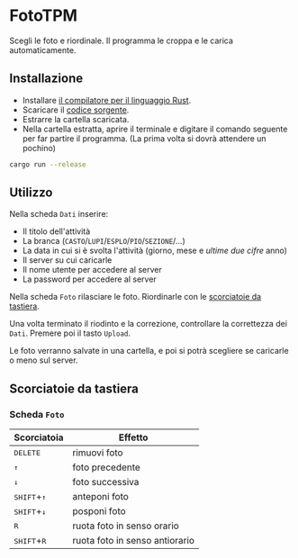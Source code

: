 # FotoTPM

Scegli le foto e riordinale. Il programma le croppa e le carica automaticamente.

## Installazione

- Installare [il compilatore per il linguaggio Rust](https://www.rust-lang.org/tools/install).
- Scaricare il [codice sorgente](https://github.com/MichaelObvious/foto_tpm/archive/refs/heads/master.zip).
- Estrarre la cartella scaricata.
- Nella cartella estratta, aprire il terminale e digitare il comando seguente per far partire il programma. (La prima volta si dovrà attendere un pochino)

```sh
cargo run --release
```

## Utilizzo

Nella scheda `Dati` inserire:

- Il titolo dell'attività
- La branca (`CASTO`/`LUPI`/`ESPLO`/`PIO`/`SEZIONE`/...)
- La data in cui si è svolta l'attività (giorno, mese e _ultime due cifre_ anno)
- Il server su cui caricarle
- Il nome utente per accedere al server
- La password per accedere al server

Nella scheda `Foto` rilasciare le foto. Riordinarle con le [scorciatoie da tastiera](#scheda-foto).

Una volta terminato il riodinto e la correzione, controllare la correttezza dei `Dati`. Premere poi il tasto `Upload`.

Le foto verranno salvate in una cartella, e poi si potrà scegliere se caricarle o meno sul server.

## Scorciatoie da tastiera

### Scheda `Foto`

| Scorciatoia                     | Effetto                        |
| ------------------------------- | ------------------------------ |
| <kbd>DELETE</kbd>               | rimuovi foto                   |
| <kbd>↑</kbd>                    | foto precedente                |
| <kbd>↓</kbd>                    | foto successiva                |
| <kbd>SHIFT</kbd>+<kbd>↑</kbd>   | anteponi foto                  |
| <kbd>SHIFT</kbd>+<kbd>↓</kbd>   | posponi foto                   |
| <kbd>R</kbd>                    | ruota foto in senso orario     |
| <kbd>SHIFT</kbd>+<kbd>R</kbd>   | ruota foto in senso antiorario |